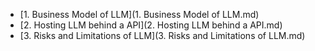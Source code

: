 * [1. Business Model of LLM](1. Business Model of LLM.md)
* [2. Hosting LLM behind a API](2. Hosting LLM behind a API.md)
* [3. Risks and Limitations of LLM](3. Risks and Limitations of LLM.md) 
